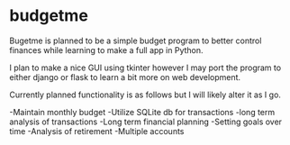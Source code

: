 # budgetme

Bugetme is planned to be a simple budget program to better control finances while learning to make a full app in Python.

I plan to make a nice GUI using tkinter however I may port the program to either django or flask to learn a bit more on web development.

Currently planned functionality is as follows but I will likely alter it as I go.

-Maintain monthly budget
-Utilize SQLite db for transactions
-long term analysis of transactions
-Long term financial planning
-Setting goals over time
-Analysis of retirement
-Multiple accounts  
